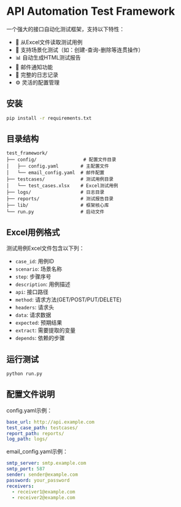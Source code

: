 # API Automation Test Framework

一个强大的接口自动化测试框架，支持以下特性：

- 📝 从Excel文件读取测试用例
- 🔄 支持场景化测试（如：创建-查询-删除等连贯操作）
- 📊 自动生成HTML测试报告
- 📧 邮件通知功能
- 📝 完整的日志记录
- ⚙️ 灵活的配置管理

## 安装

```bash
pip install -r requirements.txt
```

## 目录结构

``` text
test_framework/
├── config/                 # 配置文件目录
│   ├── config.yaml        # 主配置文件
│   └── email_config.yaml  # 邮件配置
├── testcases/             # 测试用例目录
│   └── test_cases.xlsx    # Excel测试用例
├── logs/                  # 日志目录
├── reports/               # 测试报告目录
├── lib/                   # 框架核心库
└── run.py                 # 启动文件
```

## Excel用例格式

测试用例Excel文件包含以下列：

- `case_id`: 用例ID
- `scenario`: 场景名称
- `step`: 步骤序号
- `description`: 用例描述
- `api`: 接口路径
- `method`: 请求方法(GET/POST/PUT/DELETE)
- `headers`: 请求头
- `data`: 请求数据
- `expected`: 预期结果
- `extract`: 需要提取的变量
- `depends`: 依赖的步骤

## 运行测试

```bash
python run.py
```

## 配置文件说明

config.yaml示例：

``` yaml
base_url: http://api.example.com
test_case_path: testcases/
report_path: reports/
log_path: logs/
```

email_config.yaml示例：

```yaml
smtp_server: smtp.example.com
smtp_port: 587
sender: sender@example.com
password: your_password
receivers:
  - receiver1@example.com
  - receiver2@example.com
```
